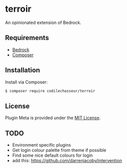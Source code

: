 # terroir
An opinionated extension of Bedrock.

## Requirements

- [Bedrock](https://github.com/roots/bedrock)
- [Composer](https://getcomposer.org/download)

## Installation

Install via Composer:

```bash
$ composer require codilechasseur/terroir
```

## License

Plugin Meta is provided under the [MIT License](LICENSE.md).

## TODO

- Environment specific plugins
- Get login colour palette from theme if possible
- Find some nice default colours for login
- add this: https://github.com/darrenjacoby/intervention
